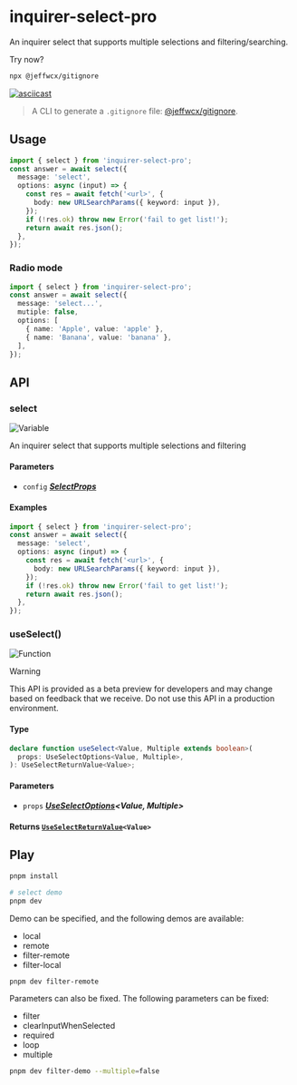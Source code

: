 # inquirer-select-pro

An inquirer select that supports multiple selections and filtering/searching.

Try now?

```bash
npx @jeffwcx/gitignore
```

[![asciicast](https://asciinema.org/a/658334.svg)](https://asciinema.org/a/658334)

> A CLI to generate a `.gitignore` file: [@jeffwcx/gitignore](https://github.com/jeffwcx/jeffwcx-config/blob/main/packages/gitignore).

## Usage

```ts
import { select } from 'inquirer-select-pro';
const answer = await select({
  message: 'select',
  options: async (input) => {
    const res = await fetch('<url>', {
      body: new URLSearchParams({ keyword: input }),
    });
    if (!res.ok) throw new Error('fail to get list!');
    return await res.json();
  },
});
```

### Radio mode

```ts
import { select } from 'inquirer-select-pro';
const answer = await select({
  message: 'select...',
  mutiple: false,
  options: [
    { name: 'Apple', value: 'apple' },
    { name: 'Banana', value: 'banana' },
  ],
});
```

## API

### select

<img style="display: inline-block; vertical-align: top;" alt="Variable" src="https://img.shields.io/badge/Variable-666eff?style=flat">

An inquirer select that supports multiple selections and filtering

#### Parameters

- `config` [**_SelectProps_**](./src/types.ts#L168)

#### Examples

```ts
import { select } from 'inquirer-select-pro';
const answer = await select({
  message: 'select',
  options: async (input) => {
    const res = await fetch('<url>', {
      body: new URLSearchParams({ keyword: input }),
    });
    if (!res.ok) throw new Error('fail to get list!');
    return await res.json();
  },
});
```

### useSelect()

<img style="display: inline-block; vertical-align: top;" alt="Function" src="https://img.shields.io/badge/Function-666eff?style=flat">

> [!WARNING]
> This API is provided as a beta preview for developers and may change based on feedback that we receive. Do not use this API in a production environment.

#### Type

```typescript
declare function useSelect<Value, Multiple extends boolean>(
  props: UseSelectOptions<Value, Multiple>,
): UseSelectReturnValue<Value>;
```

#### Parameters

- `props` [**_UseSelectOptions_**](./src/types.ts#L56)<!-- -->**_\<Value, Multiple>_**

#### Returns [`UseSelectReturnValue`](./src/types.ts#L145)`<Value>`

## Play

```bash
pnpm install

# select demo
pnpm dev
```

Demo can be specified, and the following demos are available:

- local
- remote
- filter-remote
- filter-local

```bash
pnpm dev filter-remote
```

Parameters can also be fixed. The following parameters can be fixed:

- filter
- clearInputWhenSelected
- required
- loop
- multiple

```bash
pnpm dev filter-demo --multiple=false
```
